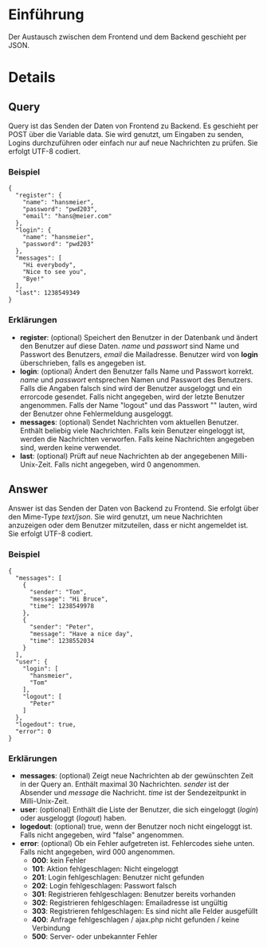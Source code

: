 # Einführung #

Der Austausch zwischen dem Frontend und dem Backend geschieht per JSON.

# Details #

## Query ##

Query ist das Senden der Daten von Frontend zu Backend. Es geschieht per POST über die Variable data. Sie wird genutzt, um Eingaben zu senden, Logins durchzuführen oder einfach nur auf neue Nachrichten zu prüfen. Sie erfolgt UTF-8 codiert.

### Beispiel ###
```
{
  "register": {
    "name": "hansmeier",
    "password": "pwd203",
    "email": "hans@meier.com"
  },
  "login": {
    "name": "hansmeier",
    "password": "pwd203"
  },
  "messages": [
    "Hi everybody",
    "Nice to see you",
    "Bye!"
  ],
  "last": 1238549349
}
```

### Erklärungen ###

  * **register**: (optional) Speichert den Benutzer in der Datenbank und ändert den Benutzer auf diese Daten. _name_ und _passwort_ sind Name und Passwort des Benutzers, _email_ die Mailadresse. Benutzer wird von **login** überschrieben, falls es angegeben ist.
  * **login**: (optional) Ändert den Benutzer falls Name und Passwort korrekt. _name_ und _passwort_ entsprechen Namen und Passwort des Benutzers. Falls die Angaben falsch sind wird der Benutzer ausgeloggt und ein errorcode gesendet. Falls nicht angegeben, wird der letzte Benutzer angenommen. Falls der Name "logout" und das Passwort "" lauten, wird der Benutzer ohne Fehlermeldung ausgeloggt.
  * **messages**: (optional) Sendet Nachrichten vom aktuellen Benutzer. Enthält beliebig viele Nachrichten. Falls kein Benutzer eingeloggt ist, werden die Nachrichten verworfen. Falls keine Nachrichten angegeben sind, werden keine verwendet.
  * **last**: (optional) Prüft auf neue Nachrichten ab der angegebenen Milli-Unix-Zeit. Falls nicht angegeben, wird 0 angenommen.

## Answer ##

Answer ist das Senden der Daten von Backend zu Frontend. Sie erfolgt über den Mime-Type _text/json_. Sie wird genutzt, um neue Nachrichten anzuzeigen oder dem Benutzer mitzuteilen, dass er nicht angemeldet ist. Sie erfolgt UTF-8 codiert.

### Beispiel ###
```
{
  "messages": [
    {
      "sender": "Tom",
      "message": "Hi Bruce",
      "time": 1238549978
    },
    {
      "sender": "Peter",
      "message": "Have a nice day",
      "time": 1238552034
    }
  ],
  "user": {
    "login": [
      "hansmeier",
      "Tom"
    ],
    "logout": [
      "Peter"
    ]
  },
  "logedout": true,
  "error": 0
}
```

### Erklärungen ###

  * **messages**: (optional) Zeigt neue Nachrichten ab der gewünschten Zeit in der Query an. Enthält maximal 30 Nachrichten. _sender_ ist der Absender und _message_ die Nachricht. _time_ ist der Sendezeitpunkt in Milli-Unix-Zeit.
  * **user**: (optional) Enthält die Liste der Benutzer, die sich eingeloggt (_login_) oder ausgeloggt (_logout_) haben.
  * **logedout**: (optional) true, wenn der Benutzer noch nicht eingeloggt ist. Falls nicht angegeben, wird "false" angenommen.
  * **error**: (optional) Ob ein Fehler aufgetreten ist. Fehlercodes siehe unten. Falls nicht angegeben, wird 000 angenommen.
    * **000**: kein Fehler
    * **101**: Aktion fehlgeschlagen: Nicht eingeloggt
    * **201**: Login fehlgeschlagen: Benutzer nicht gefunden
    * **202**: Login fehlgeschlagen: Passwort falsch
    * **301**: Registrieren fehlgeschlagen: Benutzer bereits vorhanden
    * **302**: Registrieren fehlgeschlagen: Emailadresse ist ungültig
    * **303**: Registrieren fehlgeschlagen: Es sind nicht alle Felder ausgefüllt
    * **400**: Anfrage fehlgeschlagen / ajax.php nicht gefunden / keine Verbindung
    * **500**: Server- oder unbekannter Fehler